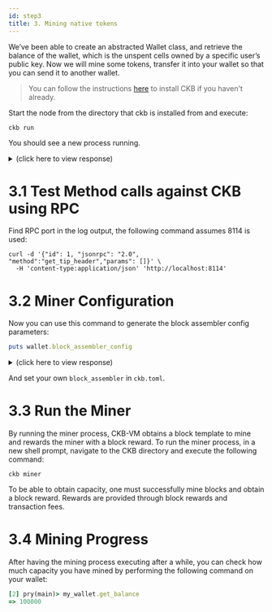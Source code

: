 ```yaml
---
id: step3
title: 3. Mining native tokens
---
```


We’ve been able to create an abstracted Wallet class, and retrieve the balance of the wallet, which is the unspent cells owned by a specific user’s public key.
Now we will mine some tokens, transfer it into your wallet so that you can send it to another wallet.



> You can follow the instructions [here](../getting-started/run-node) to install CKB if you haven't already.

Start the node from the directory that ckb is installed from and execute:

```
ckb run
```

You should see a new process running.
<details>
<summary>(click here to view response)</summary>
```shell
$ ckb run
2019-05-13 17:55:16.057 +08:00 main INFO sentry  sentry is disabled
2019-05-13 17:55:16.068 +08:00 main INFO ckb_db::rocksdb  Initialize a new database
2019-05-13 17:55:16.204 +08:00 main INFO main  chain genesis hash: 0x6448adcb403733f7976576eeffcdfa6929cd7af07d25fb925e0d9236dcc0c6f5
2019-05-13 17:55:16.205 +08:00 main INFO network  Generate random key
2019-05-13 17:55:16.205 +08:00 main INFO network  write random secret key to "/Users/haichaozhu/Desktop/ckb-dev/data/network/secret_key"
2019-05-13 17:55:16.219 +08:00 main INFO network  No peer in peer store, start seeding...
2019-05-13 17:55:16.221 +08:00 main INFO network  Listen on address: /ip4/0.0.0.0/tcp/8115/p2p/QmRtEZwdSRPpTJHf4gPmwR8YobzpxwZDH4UtVPNJftwynh
2019-05-13 17:55:16.223 +08:00 tokio-runtime-worker-0 INFO network  p2p service event: ListenStarted { address: "/ip4/0.0.0.0/tcp/8115" }
```
</details>


# 3.1 Test Method calls against CKB using RPC
Find RPC port in the log output, the following command assumes 8114 is used:
```
curl -d '{"id": 1, "jsonrpc": "2.0", "method":"get_tip_header","params": []}' \
  -H 'content-type:application/json' 'http://localhost:8114'
```

# 3.2 Miner Configuration

Now you can use this command to generate the block assembler config parameters:
```ruby
puts wallet.block_assembler_config
```

<details>
<summary>(click here to view response)</summary>
```ruby
[block_assembler]
code_hash = "0x9e3b3557f11b2b3532ce352bfe8017e9fd11d154c4c7f9b7aaaa1e621b539a08"
args = ["0x36c329ed630d6ce750712a477543672adab57f4c"]
```
</details>

And set your own `block_assembler` in `ckb.toml`.

# 3.3 Run the Miner
By running the miner process, CKB-VM obtains a block template to mine and rewards the miner with a block reward. To run the miner process, in a new shell prompt, navigate to the CKB directory and execute the following command:

```
ckb miner
```

To be able to obtain capacity, one must successfully mine blocks and obtain a block reward. Rewards are provided through block rewards and transaction fees.

# 3.4 Mining Progress

After having the mining process executing after a  while, you can check how much capacity you have mined by performing the following command on your wallet:

```ruby
[2] pry(main)> my_wallet.get_balance
=> 100000
```
